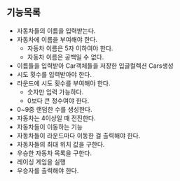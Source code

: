 ## 기능목록
+ 자동차들의 이름을 입력받는다.
+ 자동차에 이름을 부여해야 한다.
  + 자동차 이름은 5자 이하여야 한다.
  + 자동차 이름은 공백일 수 없다.
+ 이름들을 입력받아 Car객체들을 저장한 입글컬렉션 Cars생성
+ 시도 횟수를 입력받아야 한다.
+ 라운드에 시도 횟수를 부여해야 한다.
  + 숫자만 입력 가능하다.
  + 0보다 큰 정수여야 한다.
+ 0~9중 랜덤한 수를 생성한다.
+ 자동차는 4이상일 때 전진한다.
+ 자동차들이 이동하는 기능
+ 자동차들이 라운드마다 이동한 걸 출력해야 한다.
+ 자동차들의 최대 위치 값을 구한다.
+ 우승한 자동차 목록을 구한다.
+ 레이싱 게임을 실행
+ 우승자를 출력해야 한다.
